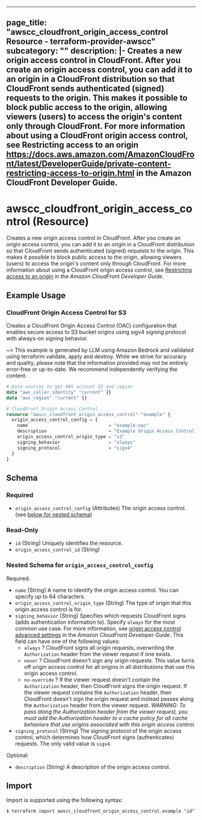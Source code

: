 
---
page_title: "awscc_cloudfront_origin_access_control Resource - terraform-provider-awscc"
subcategory: ""
description: |-
  Creates a new origin access control in CloudFront. After you create an origin access control, you can add it to an origin in a CloudFront distribution so that CloudFront sends authenticated (signed) requests to the origin.
  This makes it possible to block public access to the origin, allowing viewers (users) to access the origin's content only through CloudFront.
  For more information about using a CloudFront origin access control, see Restricting access to an origin https://docs.aws.amazon.com/AmazonCloudFront/latest/DeveloperGuide/private-content-restricting-access-to-origin.html in the Amazon CloudFront Developer Guide.
---

# awscc_cloudfront_origin_access_control (Resource)

Creates a new origin access control in CloudFront. After you create an origin access control, you can add it to an origin in a CloudFront distribution so that CloudFront sends authenticated (signed) requests to the origin.
 This makes it possible to block public access to the origin, allowing viewers (users) to access the origin's content only through CloudFront.
 For more information about using a CloudFront origin access control, see [Restricting access to an origin](https://docs.aws.amazon.com/AmazonCloudFront/latest/DeveloperGuide/private-content-restricting-access-to-origin.html) in the *Amazon CloudFront Developer Guide*.

## Example Usage

### CloudFront Origin Access Control for S3

Creates a CloudFront Origin Access Control (OAC) configuration that enables secure access to S3 bucket origins using sigv4 signing protocol with always-on signing behavior.

~> This example is generated by LLM using Amazon Bedrock and validated using terraform validate, apply and destroy. While we strive for accuracy and quality, please note that the information provided may not be entirely error-free or up-to-date. We recommend independently verifying the content.

```terraform
# Data sources to get AWS account ID and region
data "aws_caller_identity" "current" {}
data "aws_region" "current" {}

# CloudFront Origin Access Control
resource "awscc_cloudfront_origin_access_control" "example" {
  origin_access_control_config = {
    name                              = "example-oac"
    description                       = "Example Origin Access Control for S3"
    origin_access_control_origin_type = "s3"
    signing_behavior                  = "always"
    signing_protocol                  = "sigv4"
  }
}
```

<!-- schema generated by tfplugindocs -->
## Schema

### Required

- `origin_access_control_config` (Attributes) The origin access control. (see [below for nested schema](#nestedatt--origin_access_control_config))

### Read-Only

- `id` (String) Uniquely identifies the resource.
- `origin_access_control_id` (String)

<a id="nestedatt--origin_access_control_config"></a>
### Nested Schema for `origin_access_control_config`

Required:

- `name` (String) A name to identify the origin access control. You can specify up to 64 characters.
- `origin_access_control_origin_type` (String) The type of origin that this origin access control is for.
- `signing_behavior` (String) Specifies which requests CloudFront signs (adds authentication information to). Specify ``always`` for the most common use case. For more information, see [origin access control advanced settings](https://docs.aws.amazon.com/AmazonCloudFront/latest/DeveloperGuide/private-content-restricting-access-to-s3.html#oac-advanced-settings) in the *Amazon CloudFront Developer Guide*.
 This field can have one of the following values:
  +   ``always`` ? CloudFront signs all origin requests, overwriting the ``Authorization`` header from the viewer request if one exists.
  +   ``never`` ? CloudFront doesn't sign any origin requests. This value turns off origin access control for all origins in all distributions that use this origin access control.
  +   ``no-override`` ? If the viewer request doesn't contain the ``Authorization`` header, then CloudFront signs the origin request. If the viewer request contains the ``Authorization`` header, then CloudFront doesn't sign the origin request and instead passes along the ``Authorization`` header from the viewer request. *WARNING: To pass along the Authorization header from the viewer request, you must add the Authorization header to a cache policy for all cache behaviors that use origins associated with this origin access control.*
- `signing_protocol` (String) The signing protocol of the origin access control, which determines how CloudFront signs (authenticates) requests. The only valid value is ``sigv4``.

Optional:

- `description` (String) A description of the origin access control.

## Import

Import is supported using the following syntax:

```shell
$ terraform import awscc_cloudfront_origin_access_control.example "id"
```
